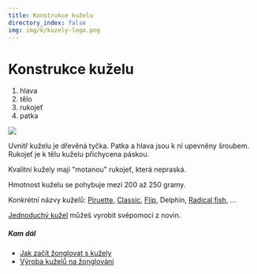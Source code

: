 ```yaml
---
title: Konstrukce kuželu
directory_index: false
img: img/k/kuzely-logo.png
---
```


# Konstrukce kuželu

1. hlava
2. tělo
3. rukojeť
4. patka

![](/img/k/kuzel-konstrukce.png)

Uvnitř kuželu je dřevěná tyčka. Patka a hlava jsou k ní upevněny šroubem. Rukojeť je k tělu kuželu přichycena páskou.

Kvalitní kužely mají "motanou" rukojeť, která nepraská.

Hmotnost kuželu se pohybuje mezi 200 až 250 gramy.

Konkrétní názvy kuželů: [Piruette](druhy.html#pirouette), [Classic](druhy.html#classic), [Flip](druhy.html#flip), Delphin, [Radical fish](druhy.html#radicalfish), ...

[Jednoduchý kužel](vyroba.html "Kužel z novin.") můžeš vyrobit svépomocí z novin.

##### Kam dál

- [Jak začít žonglovat s kužely](/kuzely/jak-zacit.html "Rychlý návod pro začátečníky")
- [Výroba kuželů na žonglování](/kuzely/vyroba.html "Jak vyrobit kužel na žonglování z novin")

